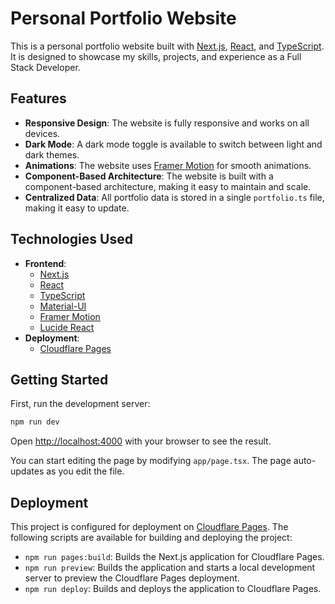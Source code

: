 # Personal Portfolio Website

This is a personal portfolio website built with [Next.js](https://nextjs.org/), [React](https://reactjs.org/), and [TypeScript](https://www.typescriptlang.org/). It is designed to showcase my skills, projects, and experience as a Full Stack Developer.

## Features

- **Responsive Design**: The website is fully responsive and works on all devices.
- **Dark Mode**: A dark mode toggle is available to switch between light and dark themes.
- **Animations**: The website uses [Framer Motion](https://www.framer.com/motion/) for smooth animations.
- **Component-Based Architecture**: The website is built with a component-based architecture, making it easy to maintain and scale.
- **Centralized Data**: All portfolio data is stored in a single `portfolio.ts` file, making it easy to update.

## Technologies Used

- **Frontend**:
  - [Next.js](https://nextjs.org/)
  - [React](https://reactjs.org/)
  - [TypeScript](https://www.typescriptlang.org/)
  - [Material-UI](https://mui.com/)
  - [Framer Motion](https://www.framer.com/motion/)
  - [Lucide React](https://lucide.dev/)
- **Deployment**:
  - [Cloudflare Pages](https://pages.cloudflare.com/)

## Getting Started

First, run the development server:

```bash
npm run dev
```

Open [http://localhost:4000](http://localhost:4000) with your browser to see the result.

You can start editing the page by modifying `app/page.tsx`. The page auto-updates as you edit the file.

## Deployment

This project is configured for deployment on [Cloudflare Pages](https://pages.cloudflare.com/). The following scripts are available for building and deploying the project:

- `npm run pages:build`: Builds the Next.js application for Cloudflare Pages.
- `npm run preview`: Builds the application and starts a local development server to preview the Cloudflare Pages deployment.
- `npm run deploy`: Builds and deploys the application to Cloudflare Pages.
